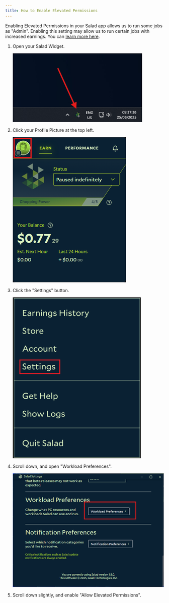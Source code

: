 ```yaml
---
title: How to Enable Elevated Permissions
---
```


Enabling Elevated Permissions in your Salad app allows us to run some jobs as "Admin". Enabling this setting may allow
us to run certain jobs with increased earnings. You can
[learn more here](https://support.salad.com/article/241-what-are-elevated-permissions-and-should-i-enable-them).

1. Open your Salad Widget.

   ![](../../../../content/images/guides/using-the-salad-app/how-to-enable-elevated-permissions-1.png)

2. Click your Profile Picture at the top left.

   ![](../../../../content/images/guides/using-the-salad-app/how-to-enable-elevated-permissions-2.png)

3. Click the "Settings" button.

   ![](../../../../content/images/guides/using-the-salad-app/how-to-enable-elevated-permissions-3.png)

4. Scroll down, and open "Workload Preferences".

   ![](../../../../content/images/guides/using-the-salad-app/how-to-enable-elevated-permissions-4.png)

5. Scroll down slightly, and enable "Allow Elevated Permissions".
